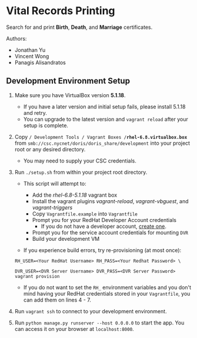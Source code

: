 # Vital Records Printing #

Search for and print **Birth**, **Death**, and **Marriage** certificates.

Authors:

- Jonathan Yu
- Vincent Wong
- Panagis Alisandratos


## Development Environment Setup ##

1. Make sure you have VirtualBox version **5.1.18**.
    - If you have a later version and initial setup fails, please install 5.1.18 and retry.
    - You can upgrade to the latest version and `vagrant reload` after your setup is complete.

2. Copy `/ Development Tools / Vagrant Boxes /`**`rhel-6.8.virtualbox.box`** from 
`smb://csc.nycnet/doris/doris_share/development` into your project root or any desired directory.
    - You may need to supply your CSC credentials.

3. Run `./setup.sh` from within your project root directory.

    - This script will attempt to:
    
        - Add the *rhel-6.8-5.1.18* vagrant box
        - Install the vagrant plugins *vagrant-reload*, *vagrant-vbguest*, and *vagrant-triggers*
        - Copy `Vagrantfile.example` into `Vagrantfile`
        - Prompt you for your RedHat Developer Account credentials
            - If you do not have a developer account, [create one](https://www.redhat.com/en/developers).
        - Prompt you for the service account credentials for mounting `DVR`
        - Build your development VM
        
    - If you experience build errors, try re-provisioning (at most once):
    
    ```
    RH_USER=<Your RedHat Username> RH_PASS=<Your Redhat Password> \
    
    DVR_USER=<DVR Server Username> DVR_PASS=<DVR Server Password> vagrant provision
    ```
    
    - If you do not want to set the `RH_` environment variables and you don't mind having 
    your RedHat credentials stored in your `Vagrantfile`, you can add them on lines 4 - 7.

4. Run `vagrant ssh` to connect to your development environment.

5. Run `python manage.py runserver --host 0.0.0.0` to start the app.
You can access it on your browser at `localhost:8000`.
